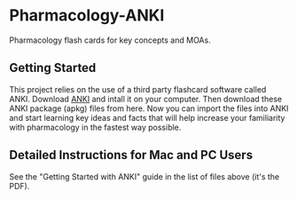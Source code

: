 # Pharmacology-ANKI
Pharmacology flash cards for key concepts and MOAs.

## Getting Started

This project relies on the use of a third party flashcard software called ANKI.
Download [ANKI](https://apps.ankiweb.net/) and intall it on your computer.
Then download these ANKI package (apkg) files from here.
Now you can import the files into ANKI and start learning key ideas and facts that will help increase your familiarity with pharmacology in the fastest way possible.

## Detailed Instructions for Mac and PC Users

See the "Getting Started with ANKI" guide in the list of files above (it's the PDF).
